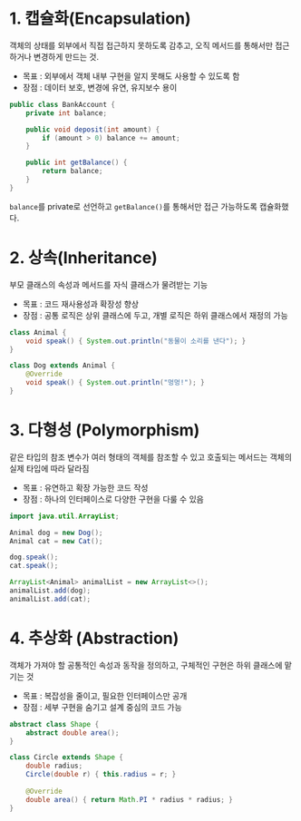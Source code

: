 # 1. 캡슐화(Encapsulation)
객체의 상태를 외부에서 직접 접근하지 못하도록 감추고, 오직 메서드를 통해서만 접근하거나 변경하게 만드는 것.

 - 목표 : 외부에서 객체 내부 구현을 알지 못해도 사용할 수 있도록 함
 - 장점 : 데이터 보호, 변경에 유연, 유지보수 용이
```java
public class BankAccount {
    private int balance;

    public void deposit(int amount) {
        if (amount > 0) balance += amount;
    }

    public int getBalance() {
        return balance;
    }
}
```
```balance```를 private로 선언하고 ```getBalance()```를 통해서만 접근 가능하도록 캡슐화했다.
# 2. 상속(Inheritance)
부모 클래스의 속성과 메서드를 자식 클래스가 물려받는 기능

 - 목표 : 코드 재사용성과 확장성 향상
 - 장점 : 공통 로직은 상위 클래스에 두고, 개별 로직은 하위 클래스에서 재정의 가능
```java
class Animal {
    void speak() { System.out.println("동물이 소리를 낸다"); }
}

class Dog extends Animal {
    @Override
    void speak() { System.out.println("멍멍!"); }
}
```
# 3. 다형성 (Polymorphism)
같은 타입의 참조 변수가 여러 형태의 객체를 참조할 수 있고 호출되는 메서드는 객체의 실제 타입에 따라 달라짐

 - 목표 : 유연하고 확장 가능한 코드 작성
 - 장점 : 하나의 인터페이스로 다양한 구현을 다룰 수 있음

```java
import java.util.ArrayList;

Animal dog = new Dog();
Animal cat = new Cat(); 

dog.speak();
cat.speak();

ArrayList<Animal> animalList = new ArrayList<>();
animalList.add(dog);
animalList.add(cat);
```

# 4. 추상화 (Abstraction)
객체가 가져야 할 공통적인 속성과 동작을 정의하고, 구체적인 구현은 하위 클래스에 맡기는 것

 - 목표 : 복잡성을 줄이고, 필요한 인터페이스만 공개
 - 장점 : 세부 구현을 숨기고 설계 중심의 코드 가능
```java
abstract class Shape {
    abstract double area();
}

class Circle extends Shape {
    double radius;
    Circle(double r) { this.radius = r; }
    
    @Override
    double area() { return Math.PI * radius * radius; }
}
```